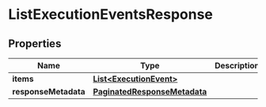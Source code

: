 

# ListExecutionEventsResponse


## Properties

| Name | Type | Description | Notes |
|------------ | ------------- | ------------- | -------------|
|**items** | [**List&lt;ExecutionEvent&gt;**](ExecutionEvent.md) |  |  [optional] |
|**responseMetadata** | [**PaginatedResponseMetadata**](PaginatedResponseMetadata.md) |  |  [optional] |




